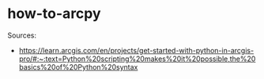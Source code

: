 # how-to-arcpy

Sources:
- https://learn.arcgis.com/en/projects/get-started-with-python-in-arcgis-pro/#:~:text=Python%20scripting%20makes%20it%20possible,the%20basics%20of%20Python%20syntax
